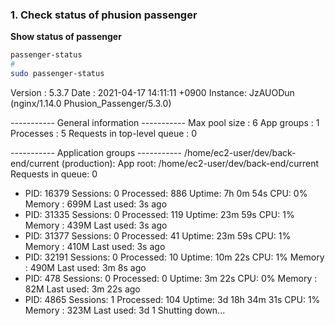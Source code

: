 
### 1. Check status of phusion passenger
**Show status of passenger**
```bash
passenger-status
# 
sudo passenger-status
```
Version : 5.3.7
Date    : 2021-04-17 14:11:11 +0900
Instance: JzAUODun (nginx/1.14.0 Phusion_Passenger/5.3.0)

----------- General information -----------
Max pool size : 6
App groups    : 1
Processes     : 5
Requests in top-level queue : 0

----------- Application groups -----------
/home/ec2-user/dev/back-end/current (production):
  App root: /home/ec2-user/dev/back-end/current
  Requests in queue: 0
  * PID: 16379   Sessions: 0       Processed: 886     Uptime: 7h 0m 54s
    CPU: 0%      Memory  : 699M    Last used: 3s ago
  * PID: 31335   Sessions: 0       Processed: 119     Uptime: 23m 59s
    CPU: 1%      Memory  : 439M    Last used: 3s ago
  * PID: 31377   Sessions: 0       Processed: 41      Uptime: 23m 59s
    CPU: 1%      Memory  : 410M    Last used: 3s ago
  * PID: 32191   Sessions: 0       Processed: 10      Uptime: 10m 22s
    CPU: 1%      Memory  : 490M    Last used: 3m 8s ago
  * PID: 478     Sessions: 0       Processed: 0       Uptime: 3m 22s
    CPU: 0%      Memory  : 82M     Last used: 3m 22s ago
  * PID: 4865    Sessions: 1       Processed: 104     Uptime: 3d 18h 34m 31s
    CPU: 1%      Memory  : 323M    Last used: 3d 1
    Shutting down...
